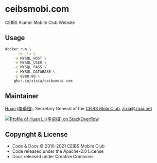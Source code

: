 # ceibsmobi.com

CEIBS Alumni Mobile Club Website

## Usage

```sh
docker run \
    --rm -ti \
    -e MYSQL_HOST \
    -e MYSQL_USER \
    -e MYSQL_PASS \
    -e MYSQL_DATABASE \
    -p 8888:80 \
    ghcr.io/zixia/ceibsmobi.com
```

## Maintainer

[Huan](https://github.com/huan) [(李卓桓)](http://linkedin.com/in/zixia), Secretary General of the [CEIBS Mobi Club](https://www.ceibsmobi.com), <zixia@zixia.net>

[![Profile of Huan LI (李卓桓) on StackOverflow](https://stackoverflow.com/users/flair/1123955.png)](https://stackoverflow.com/users/1123955/huan)

## Copyright & License

- Code & Docs © 2010-2021 CEIBS Mobile Club
- Code released under the Apache-2.0 License
- Docs released under Creative Commons
